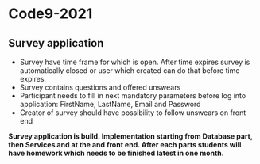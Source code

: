 # Code9-2021  

## Survey application
-   Survey have time frame for which is open. After time expires survey is automatically closed or user which created can do that before time expires.
-   Survey contains questions and offered unswears
-   Participant needs to fill in next mandatory parameters before log into application: FirstName, LastName, Email and Password
-   Creator of survey should have possibility to follow unswears on front end

**Survey application is build. Implementation starting from Database part, then Services and at the and front end. After each parts students will have homework which needs to be finished latest in one month.** 
